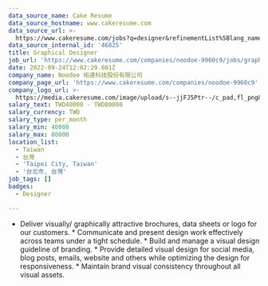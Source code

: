 ```yaml
---
data_source_name: Cake Resume
data_source_hostname: www.cakeresume.com
data_source_url: >-
  https://www.cakeresume.com/jobs?q=designer&refinementList%5Blang_name%5D%5B0%5D=English&refinementList%5Bsalary_type%5D=per_year
data_source_internal_id: '46825'
title: Graphical Designer
job_url: 'https://www.cakeresume.com/companies/noodoe-9960c9/jobs/graphical-designer'
date: 2022-09-24T12:02:29.601Z
company_name: Noodoe 拓連科技股份有限公司
company_page_url: 'https://www.cakeresume.com/companies/noodoe-9960c9'
company_logo_url: >-
  https://media.cakeresume.com/image/upload/s--jjFJ5Ptr--/c_pad,fl_png8,h_200,w_200/v1624408383/lt8gocozrfzvbq8ox2io.png
salary_text: TWD40000 - TWD80000
salary_currency: TWD
salary_type: per_month
salary_min: 40000
salary_max: 80000
location_list:
  - Taiwan
  - 台灣
  - 'Taipei City, Taiwan'
  - '台北市, 台灣'
job_tags: []
badges:
  - Designer

---
```


* Deliver visually/ graphically attractive brochures, data sheets or logo for our customers. * Communicate and present design work effectively across teams under a tight schedule. * Build and manage a visual design guideline of branding. * Provide detailed visual design for social media, blog posts, emails, website and others while optimizing the design for responsiveness. * Maintain brand visual consistency throughout all visual assets.